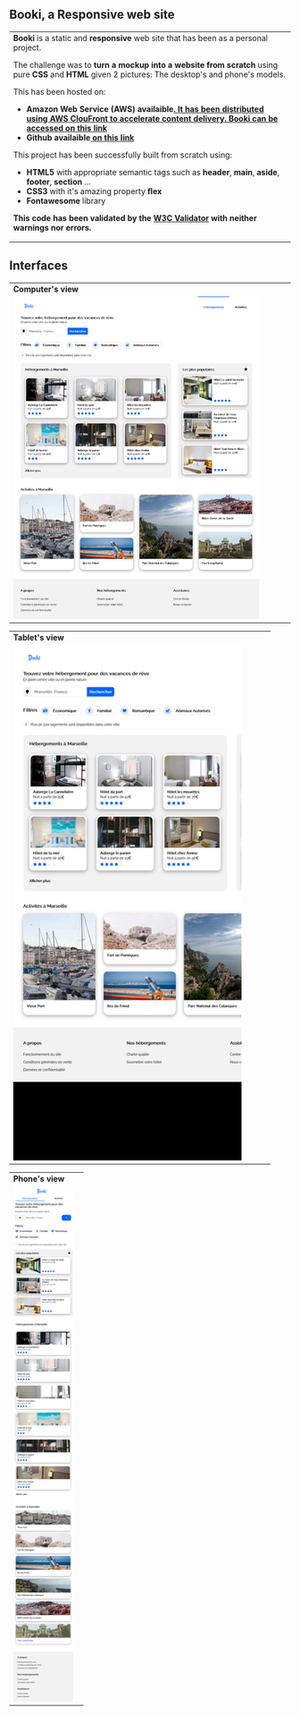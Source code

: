 ## Booki, a Responsive web site
<table>
<tr>
<td>
 <strong>Booki </strong>  is a static and <strong>responsive</strong>  web site that has been as a personal project. 

 The challenge was to  <strong> turn a  mockup into a website from scratch </strong> using  pure <strong>CSS</strong>  and <strong>HTML</strong> given 2 pictures: The desktop's and phone's models.
 
 This has been hosted on:
 -  <strong>Amazon Web Service (AWS) availaible<a href="https://dug71970l5wa5.cloudfront.net/">. It has been distributed using <strong >AWS ClouFront to accelerate content delivery. Booki can be accessed </strong>  on this link </a></strong> 
 -  <strong>Github  availaible<a href="https://verdianedada.github.io/booki/"> on this link </a></strong> 
    
 
 This project has been successfully built from scratch using:
  - <strong>HTML5</strong> with appropriate semantic tags such as <strong>header</strong>, <strong>main</strong>, <strong>aside</strong>, <strong>footer</strong>, <strong>section</strong> ...
- <strong>CSS3</strong> with it's amazing property <strong>flex</strong> 
- <strong>Fontawesome</strong> library


<strong> This code has been validated by the <a href="https://validator.w3.org/">W3C Validator</a> with neither warnings nor errors.</strong>
</td>
</tr>
</table>
  
## Interfaces

<table >
<tr>
<td>
<strong>Computer's view </strong>
</td>
</tr>

<tr>
<td>
  <img  width="90%" alt="Verdiane DADA Booki" src="https://github.com/verdianeDada/Booki/blob/main/Screenshots/Computer.png">
</td>
</tr>
</table>


<table  align="center">
<tr>
<td>
<strong>Tablet's view </strong>
</td>
</tr>

<tr>
<td>
  <img  width="90%" alt="Verdiane DADA Booki" src="https://github.com/verdianeDada/Booki/blob/main/Screenshots/Tablet.png">
</td>
</tr>
</table>


<table align="center">
<tr>
<td>
<strong>Phone's view </strong>
</td>
</tr>

<tr>
<td>
  <img  width="90%" alt="Verdiane DADA Booki" src="https://github.com/verdianeDada/Booki/blob/main/Screenshots/Phone.png">
</td>
</tr>
</table>